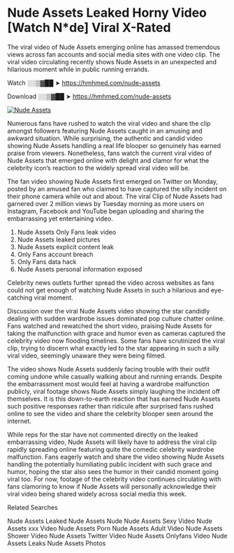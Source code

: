 ﻿# Nude Assets Leaked Horny Video [Watch N*de] Viral X-Rated

The viral video of ﻿Nude Assets emerging online has amassed tremendous views across fan accounts and social media sites with one video clip. The viral video circulating recently shows ﻿Nude Assets in an unexpected and hilarious moment while in public running errands. 

Watch ░░▒▓██ ➤ https://hmhmed.com/nude-assets

Download ░░▒▓██ ➤ https://hmhmed.com/nude-assets

[![Nude Assets](https://i.imgur.com/dJHk4Zq.gif)](https://hmhmed.com/nude-assets)

Numerous fans have rushed to watch the viral video and share the clip amongst followers featuring ﻿Nude Assets caught in an amusing and awkward situation. While surprising, the authentic and candid video showing ﻿Nude Assets handling a real life blooper so genuinely has earned praise from viewers. Nonetheless, fans watch the current viral video of ﻿Nude Assets that emerged online with delight and clamor for what the celebrity icon’s reaction to the widely spread viral video will be.

The fan video showing ﻿Nude Assets first emerged on Twitter on Monday, posted by an amused fan who claimed to have captured the silly incident on their phone camera while out and about. The viral Clip of ﻿Nude Assets had garnered over 2 million views by Tuesday morning as more users on Instagram, Facebook and YouTube began uploading and sharing the embarrassing yet entertaining video. 

1. ﻿Nude Assets Only Fans leak video
2. ﻿Nude Assets leaked pictures
3. ﻿Nude Assets explicit content leak
4. Only Fans account breach
5. Only Fans data hack
6. ﻿Nude Assets personal information exposed

Celebrity news outlets further spread the video across websites as fans could not get enough of watching ﻿Nude Assets in such a hilarious and eye-catching viral moment. 

Discussion over the viral ﻿Nude Assets video showing the star candidly dealing with sudden wardrobe issues dominated pop culture chatter online. Fans watched and rewatched the short video, praising ﻿Nude Assets for taking the malfunction with grace and humor even as cameras captured the celebrity video now flooding timelines. Some fans have scrutinized the viral clip, trying to discern what exactly led to the star appearing in such a silly viral video, seemingly unaware they were being filmed.

The video shows ﻿Nude Assets suddenly facing trouble with their outfit coming undone while casually walking about and running errands. Despite the embarrassment most would feel at having a wardrobe malfunction publicly, viral footage shows ﻿Nude Assets simply laughing the incident off themselves. It is this down-to-earth reaction that has earned ﻿Nude Assets such positive responses rather than ridicule after surprised fans rushed online to see the video and share the celebrity blooper seen around the internet.  

While reps for the star have not commented directly on the leaked embarrassing video, ﻿Nude Assets will likely have to address the viral clip rapidly spreading online featuring quite the comedic celebrity wardrobe malfunction. Fans eagerly watch and share the video showing ﻿Nude Assets handling the potentially humiliating public incident with such grace and humor, hoping the star also sees the humor in their candid moment going viral too. For now, footage of the celebrity video continues circulating with fans clamoring to know if ﻿Nude Assets will personally acknowledge their viral video being shared widely across social media this week.

Related Searches

﻿Nude Assets Leaked
﻿Nude Assets Nude
﻿Nude Assets Sexy Video
﻿Nude Assets xxx Video
﻿Nude Assets Porn
﻿Nude Assets Adult Video
﻿Nude Assets Shower Video
﻿Nude Assets Twitter Video
﻿Nude Assets Onlyfans Video
﻿Nude Assets Leaks
﻿Nude Assets Photos